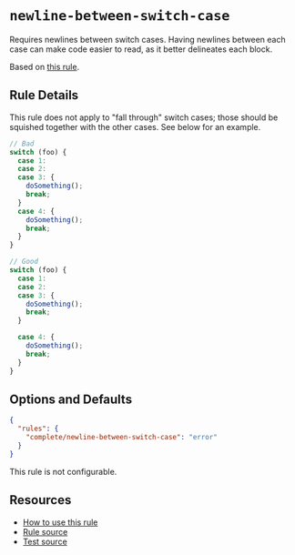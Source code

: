 # `newline-between-switch-case`

Requires newlines between switch cases. Having newlines between each case can make code easier to read, as it better delineates each block.

Based on [this rule](https://github.com/lukeapage/eslint-plugin-switch-case/blob/master/docs/rules/newline-between-switch-case.md).

## Rule Details

This rule does not apply to "fall through" switch cases; those should be squished together with the other cases. See below for an example.

```ts
// Bad
switch (foo) {
  case 1:
  case 2:
  case 3: {
    doSomething();
    break;
  }
  case 4: {
    doSomething();
    break;
  }
}

// Good
switch (foo) {
  case 1:
  case 2:
  case 3: {
    doSomething();
    break;
  }

  case 4: {
    doSomething();
    break;
  }
}
```

## Options and Defaults

```json
{
  "rules": {
    "complete/newline-between-switch-case": "error"
  }
}
```

This rule is not configurable.

## Resources

- [How to use this rule](https://complete-ts.github.io/eslint-plugin-complete)
- [Rule source](https://github.com/complete-ts/complete/blob/main/packages/eslint-plugin-complete/src/rules/newline-between-switch-case.ts)
- [Test source](https://github.com/complete-ts/complete/blob/main/packages/eslint-plugin-complete/tests/rules/newline-between-switch-case.test.ts)
